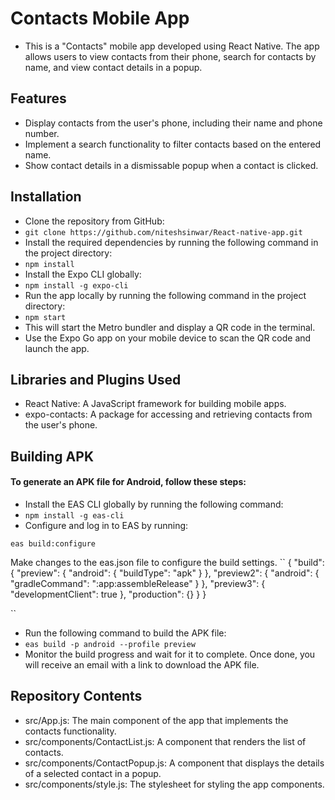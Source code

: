 # Contacts Mobile App
- This is a  "Contacts" mobile app developed using React Native. The app allows users to view contacts from their phone, search for contacts by name, and view contact details in a popup.

## Features
- Display contacts from the user's phone, including their name and phone number.
- Implement a search functionality to filter contacts based on the entered name.
- Show contact details in a dismissable popup when a contact is clicked.

## Installation
- Clone the repository from GitHub:
- ` git clone https://github.com/niteshsinwar/React-native-app.git `
- Install the required dependencies by running the following command in the project directory:
- `npm install`
- Install the Expo CLI globally:
- `npm install -g expo-cli`
- Run the app locally by running the following command in the project directory:
- `npm start`
- This will start the Metro bundler and display a QR code in the terminal.
- Use the Expo Go app on your mobile device to scan the QR code and launch the app.
## Libraries and Plugins Used
- React Native: A JavaScript framework for building mobile apps.
- expo-contacts: A package for accessing and retrieving contacts from the user's phone.
## Building APK
#### To generate an APK file for Android, follow these steps:

- Install the EAS CLI globally by running the following command:
- `npm install -g eas-cli`
- Configure and log in to EAS by running:
``` eas login
eas build:configure
```
Make changes to the eas.json file to configure the build settings.
``
{
  "build": {
    "preview": {
      "android": {
        "buildType": "apk"
      }
    },
    "preview2": {
      "android": {
        "gradleCommand": ":app:assembleRelease"
      }
    },
    "preview3": {
      "developmentClient": true
    },
    "production": {}
  }
}

``
- Run the following command to build the APK file:
- `eas build -p android --profile preview`
- Monitor the build progress and wait for it to complete. Once done, you will receive an email with a link to download the APK file.
## Repository Contents
- src/App.js: The main component of the app that implements the contacts functionality.
- src/components/ContactList.js: A component that renders the list of contacts.
- src/components/ContactPopup.js: A component that displays the details of a selected contact in a popup.
- src/components/style.js: The stylesheet for styling the app components.



